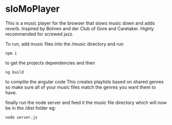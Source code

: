 # sloMoPlayer


This is a music player for the browser that slows music down and adds reverb. Inspired by Bohren and der Club of Gore and Caretaker. Highly recommended for screwed jazz.

To run, add music files into the /music directory and run 

`npm i` 

to get the projects dependencies and then


`ng build` 

to complile the angular code
This creates playlists based on shared genres so make sure all of your music files match the genres you want them to have.

finally run the node server and feed it the music file directory which will now be in the /dist folder eg:


`node server.js`

